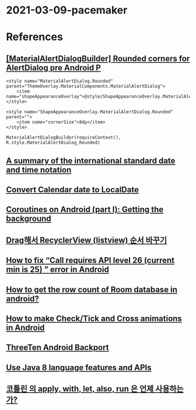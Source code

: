 # 2021-03-09-pacemaker

# References
## [[MaterialAlertDialogBuilder] Rounded corners for AlertDialog pre Android P](https://github.com/material-components/material-components-android/issues/539)
```
<style name="MaterialAlertDialog.Rounded" parent="ThemeOverlay.MaterialComponents.MaterialAlertDialog">
    <item name="shapeAppearanceOverlay">@style/ShapeAppearanceOverlay.MaterialAlertDialog.Rounded</item>
</style>
```
```
<style name="ShapeAppearanceOverlay.MaterialAlertDialog.Rounded" parent="">
    <item name="cornerSize">8dp</item>
</style>
```
```
MaterialAlertDialogBuilder(requireContext(), R.style.MaterialAlertDialog_Rounded)
```

## [A summary of the international standard date and time notation](https://www.cl.cam.ac.uk/~mgk25/iso-time.html)
## [Convert Calendar date to LocalDate](https://stackoverflow.com/questions/48983572/convert-calendar-date-to-localdate)
## [Coroutines on Android (part I): Getting the background](https://medium.com/androiddevelopers/coroutines-on-android-part-i-getting-the-background-3e0e54d20bb)
## [Drag해서 RecyclerView (listview) 순서 바꾸기](https://developer88.tistory.com/102)
## [How to fix “Call requires API level 26 (current min is 25) ” error in Android](https://stackoverflow.com/questions/56695997/how-to-fix-call-requires-api-level-26-current-min-is-25-error-in-android)
## [How to get the row count of Room database in android?](https://stackoverflow.com/questions/52057041/how-to-get-the-row-count-of-room-database-in-android)
## [How to make Check/Tick and Cross animations in Android](https://www.geeksforgeeks.org/how-to-make-check-tick-and-cross-animations-in-android/)
## [ThreeTen Android Backport](https://github.com/JakeWharton/ThreeTenABP)
## [Use Java 8 language features and APIs](https://developer.android.com/studio/write/java8-support#library-desugaring)
## [코틀린 의 apply, with, let, also, run 은 언제 사용하는가?](https://medium.com/@limgyumin/%EC%BD%94%ED%8B%80%EB%A6%B0-%EC%9D%98-apply-with-let-also-run-%EC%9D%80-%EC%96%B8%EC%A0%9C-%EC%82%AC%EC%9A%A9%ED%95%98%EB%8A%94%EA%B0%80-4a517292df29)
